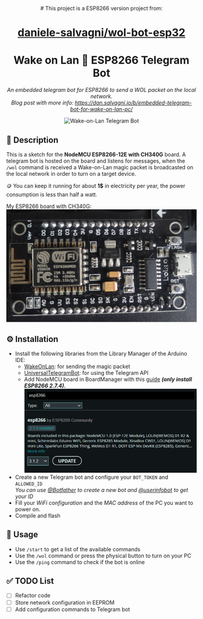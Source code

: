 <div align="center">
# This project is a ESP8266 version project from:

# [daniele-salvagni/wol-bot-esp32](https://github.com/daniele-salvagni/wol-bot-esp32)

# Wake on Lan 🤖 ESP8266 Telegram Bot

_An embedded telegram bot for ESP8266 to send a WOL packet on the local network._  
_Blog post with more info: https://dan.salvagni.io/b/embedded-telegram-bot-for-wake-on-lan-pc/_

![Wake-on-Lan Telegram Bot](https://user-images.githubusercontent.com/6751621/186778280-31f02a80-b113-4bbb-a5c2-eb89dbb4cd9d.png)

</div>

## 📄 Description
This is a sketch for the **NodeMCU ESP8266-12E with CH340G** board. A telegram bot is hosted on the board and listens for messages, when the `/wol` command is received a Wake-on-Lan magic packet is broadcasted on the local network in order to turn on a target device.

🪙 You can keep it running for about **1$** in electricity per year, the power consumption is less than half a watt.

My ESP8266 board with CH340G:
![image-20230613142712453](img\image-20230613142712453.png)

## ⚙️ Installation

- Install the following libraries from the Library Manager of the Arduino IDE:
  - [WakeOnLan](https://www.arduino.cc/reference/en/libraries/wakeonlan/): for sending the magic packet
  - [UniversalTelegramBot](https://www.arduino.cc/reference/en/libraries/universaltelegrambot/): for using the Telegram API
  - Add NodeMCU board in BoardManager with this [guide](https://www.instructables.com/Programming-ESP8266-ESP-12E-NodeMCU-Using-Arduino-/) ***(only install ESP8266 2.7.4).***
    ![image-20230613141847766](img\image-20230613141847766.png)
- Create a new Telegram bot and configure your `BOT_TOKEN` and `ALLOWED_ID`  
  _You can use [@Botfather](https://t.me/botfather) to create a new bot and [@userinfobot](https://t.me/userinfobot) to get your ID_
- Fill your _WiFi configuration_ and the _MAC address_ of the PC you want to power on.
- Compile and flash

## 🔎 Usage

- Use `/start` to get a list of the available commands
- Use the `/wol` command or press the physical button to turn on your PC
- Use the `/ping` command to check if the bot is online

## ✅ TODO List

- [ ] Refactor code
- [ ] Store network configuration in EEPROM
- [ ] Add configuration commands to Telegram bot
